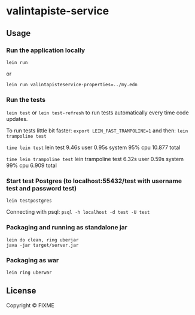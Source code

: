 # valintapiste-service

## Usage

### Run the application locally

`lein run`

or

`lein run valintapisteservice-properties=../my.edn`

### Run the tests

`lein test` or `lein test-refresh` to run tests automatically every time code updates.

To run tests little bit faster:
`export LEIN_FAST_TRAMPOLINE=1`
and then:
`lein trampoline test`

`time lein test`
lein test             9.46s user 0.95s system 95% cpu 10.877 total

`time lein trampoline test`
lein trampoline test  6.32s user 0.59s system 99% cpu 6.909 total

### Start test Postgres (to localhost:55432/test with username test and password test)

`lein testpostgres`

Connecting with psql:
`psql -h localhost -d test -U test`

### Packaging and running as standalone jar

```
lein do clean, ring uberjar
java -jar target/server.jar
```

### Packaging as war

`lein ring uberwar`

## License

Copyright ©  FIXME
